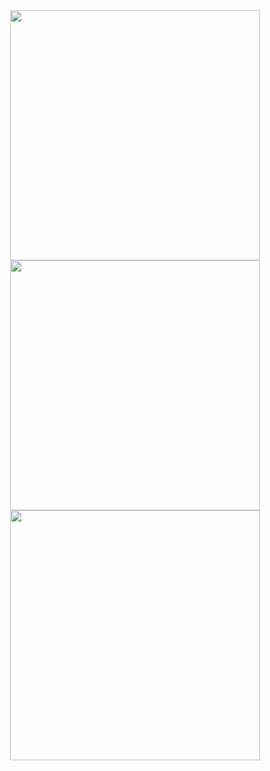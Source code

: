 <div id="header" align="center">
  <img src="https://media3.giphy.com/media/v1.Y2lkPTc5MGI3NjExNXUwZm1idW9nYmg1dGVkNjdnYWNlNWxjZW5ubzQzd3FtOHMwNTRrNyZlcD12MV9pbnRlcm5hbF9naWZfYnlfaWQmY3Q9Zw/3osxYgT9qsR8dWu9q0/giphy.gif" width="400"/>
</div>

<div align="center">
  <img src="https://media1.giphy.com/media/v1.Y2lkPTc5MGI3NjExN2ZmbzNodWJxaTJhYTdhaTBzYmR6bGRicjB2eHBqM3VnaXZ2cjM0eCZlcD12MV9pbnRlcm5hbF9naWZfYnlfaWQmY3Q9Zw/E9uxGrsyXjnSU/giphy.gif" width="400"/>
</div>

<div align="center">
  <img src="https://media0.giphy.com/media/v1.Y2lkPTc5MGI3NjExemJ6cDUwcWNvcmxsbXo5YnRmYXJ2MWlpODRleTIwcmM4ZnFiaHZ5eCZlcD12MV9pbnRlcm5hbF9naWZfYnlfaWQmY3Q9Zw/YpTFVp7rBQVQZclkAT/giphy.gif" width="400"/>
</div>
